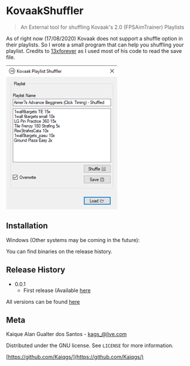 # KovaakShuffler
> An External tool for shuffling Kovaak's 2.0 (FPSAimTrainer) Playlists

As of right now (17/08/2020) Kovaak does not support a shuffle option in their playlists. So I wrote a small program that can help you shuffling your playlist.
Credits to [13xforever](https://github.com/13xforever/gvas-converter) as I used most of his code to read the save file.

![Interface](https://github.com/Kaiqgs/KovaakShuffler/blob/master/imgs/interface.png)

## Installation

Windows (Other systems may be coming in the future):


  You can find binaries on the release history.


## Release History

* 0.0.1
    * First release (Available [here](https://drive.google.com/file/d/1pUmfNcvaIkNevQ3XB0FWw5FXxC6Sg7EC/view?usp=sharing)

All versions can be found [here](https://drive.google.com/drive/folders/1F8k3rUpOA1Zg-3W8MugjrWIHaIxbPkQL?usp=sharing)

## Meta

Kaique Alan Gualter dos Santos - kags_@live.com

Distributed under the GNU license. See ``LICENSE`` for more information.

[https://github.com/Kaiqgs/](https://github.com/Kaiqgs/)

